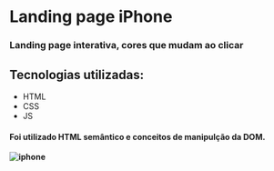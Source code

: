# Landing page iPhone

### Landing page interativa, cores que mudam ao clicar

## Tecnologias utilizadas:
- HTML
- CSS
- JS

#### <strong> Foi utilizado HTML semântico e conceitos de manipulção da DOM.<strong>


![iphone](https://user-images.githubusercontent.com/71523596/193154268-e14dca52-ffea-4a7f-8df3-0221f9f876a4.png)
